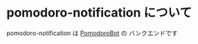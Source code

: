﻿# pomodoro-notification について

pomodoro-notification は [PomodoroBot](https://kheiakiyama.github.io/pomodoro-bot/) の バンクエンドです

